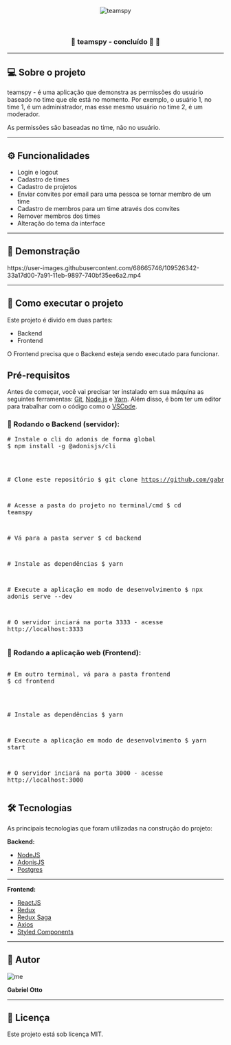 <p align="center">
   <img src="https://user-images.githubusercontent.com/68665746/111533157-3ebd0400-8745-11eb-8cba-ef8446866d95.jpg" alt="teamspy"/>
</p>

<p align="center">
   <a href="" target="_blank"><img src="https://img.shields.io/badge/made%20by-gabrielf.otto-red" alt=""></a>
   <a href="" target="_blank"><img src="https://img.shields.io/badge/license-MIT-green" alt=""></a>
</p>

<h3 align="center">🚧 teamspy - concluído 🚀 🚧</h3>
<hr />

<h2>💻 Sobre o projeto</h2>
<p>teamspy - é uma aplicação que demonstra as permissões do usuário baseado no time que ele está no momento. Por exemplo, o usuário 1, no time 1, é um administrador, mas esse mesmo usuário no time 2, é um moderador.</p>
<p>As permissões são baseadas no time, não no usuário.</p>
<hr />

<h2>⚙️ Funcionalidades</h2>
<ul>
   <li>Login e logout</li>
   <li>Cadastro de times</li>
   <li>Cadastro de projetos</li>
   <li>Enviar convites por email para uma pessoa se tornar membro de um time</li>
   <li>Cadastro de membros para um time através dos convites</li>
   <li>Remover membros dos times</li>
   <li>Alteração do tema da interface</li>
</ul>
<hr />

<h2>🎨 Demonstração</h2>
https://user-images.githubusercontent.com/68665746/109526342-33a17d00-7a91-11eb-9897-740bf35ee6a2.mp4
<hr />

<h2>🚀 Como executar o projeto</h2>
<p>Este projeto é divido em duas partes:</p>
<ul>
   <li>Backend</li>
   <li>Frontend</li>
</ul>
<p>O Frontend precisa que o Backend esteja sendo executado para funcionar.</p>

<h2>Pré-requisitos</h2>
<p>Antes de começar, você vai precisar ter instalado em sua máquina as seguintes ferramentas: <a href="https://git-scm.com/downloads">Git</a>, <a href="https://nodejs.org/pt-br/download/">Node.js</a> e <a href="https://classic.yarnpkg.com/en/docs/install#windows-stable">Yarn</a>. Além disso, é bom ter um editor para trabalhar com o código como o <a href="https://code.visualstudio.com/download">VSCode</a>.</p>

<h3>🎲 Rodando o Backend (servidor):</h3>
<div>
   <pre>
<span>#</span> Instale o cli do adonis de forma global
$ npm install -g @adonisjs/cli<br><br>
   
<span>#</span> Clone este repositório
$ git clone https://github.com/gabrielf-otto/teamspy.git<br>
      
   <span>#</span> Acesse a pasta do projeto no terminal/cmd
   $ cd teamspy<br>
      
   <span>#</span> Vá para a pasta server
   $ cd backend<br>
      
   <span>#</span> Instale as dependências
   $ yarn<br>
      
   <span>#</span> Execute a aplicação em modo de desenvolvimento
   $ npx adonis serve --dev<br>
      
   <span>#</span> O servidor inciará na porta 3333 - acesse http://localhost:3333
   </pre>
</div>

<h3>🧭 Rodando a aplicação web (Frontend):</h3>
<div>
   <pre>     
<span>#</span> Em outro terminal, vá para a pasta frontend
$ cd frontend<br><br>
      
   <span>#</span> Instale as dependências
   $ yarn<br>
      
   <span>#</span> Execute a aplicação em modo de desenvolvimento
   $ yarn start<br>
      
   <span>#</span> O servidor inciará na porta 3000 - acesse http://localhost:3000
   </pre>
</div>

<h2>🛠 Tecnologias</h2>
<p>As principais tecnologias que foram utilizadas na construção do projeto:</p>
<p><b>Backend:</b></p>
<ul>
   <li><a href="https://nodejs.org/en/" target="_blank">NodeJS</a></li>
   <li><a href="https://adonisjs.com/" target="_blank">AdonisJS</a></li>
   <li><a href="https://www.postgresql.org/" target="_blank">Postgres</a></li>
</ul>
<hr />

<p><b>Frontend:</b></p>
<ul>
   <li><a href="https://pt-br.reactjs.org/" target="_blank">ReactJS</a></li>
   <li><a href="https://redux.js.org/" target="_blank">Redux</a></li>
   <li><a href="https://redux-saga.js.org/" target="_blank">Redux Saga</a></li>
   <li><a href="https://github.com/axios/axios" target="_blank">Axios</a></li>
   <li><a href="https://styled-components.com/" target="_blank">Styled Components</a></li>
</ul>
<hr />


<h2>🦸 Autor</h2>
<img src="https://avatars.githubusercontent.com/u/68665746?s=96&v=4" alt="me">
<p><b>Gabriel Otto</b></p>
<hr />


<h2>📝 Licença</h2>
<p>Este projeto está sob licença MIT.</p>
